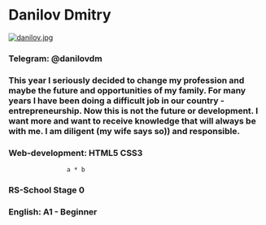 # Danilov Dmitry

[![danilov.jpg](https://i.postimg.cc/0jCWZcpQ/danilov.jpg)](https://postimg.cc/Wqhw1mYL)

### Telegram: @danilovdm

### This year I seriously decided to change my profession and maybe the future and opportunities of my family. For many years I have been doing a difficult job in our country - entrepreneurship. Now this is not the future or development. I want more and want to receive knowledge that will always be with me. I am diligent (my wife says so)) and responsible.

### Web-development: HTML5 CSS3

```function multiply(a, b){
                a * b
```

### RS-School Stage 0

### English: A1 - Beginner
